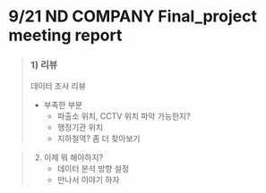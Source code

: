 # 9/21 ND COMPANY Final_project meeting report

> ### 1) 리뷰
>
> 데이터 조사 리뷰
>
> - 부족한 부분 
>     - 파출소 위치, CCTV 위치 파악 가능한지?
>     - 행정기관 위치
>     - 지하철역? 좀 더 찾아보기
                
> 2) 이제 뭐 해야하지?
>     - 데이터 분석 방향 설정
>     - 만나서 이야기 하자
